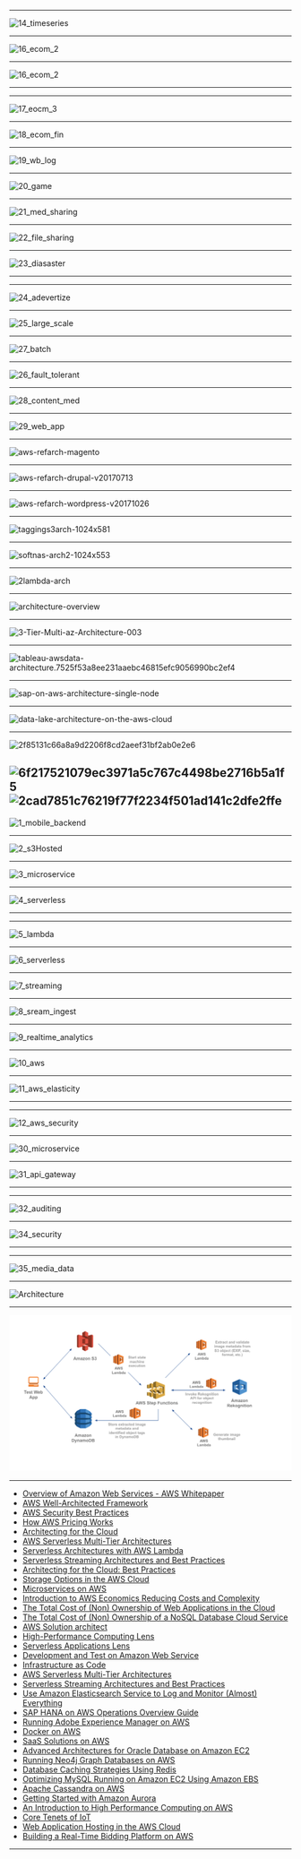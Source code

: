 

--------
![14_timeseries](https://github.com/gopala-kr/a-week-in-wild-ai/blob/master/10-ai-in-enterprise-services/aws/14_timeseries.JPG)

--------
![16_ecom_2](https://github.com/gopala-kr/a-week-in-wild-ai/blob/master/10-ai-in-enterprise-services/aws/15_e-com_1.JPG)

--------
![16_ecom_2](https://github.com/gopala-kr/a-week-in-wild-ai/blob/master/10-ai-in-enterprise-services/aws/16_ecom_2.JPG)

--------
--------
![17_eocm_3](https://github.com/gopala-kr/a-week-in-wild-ai/blob/master/10-ai-in-enterprise-services/aws/17_eocm_3.JPG)

--------
![18_ecom_fin](https://github.com/gopala-kr/a-week-in-wild-ai/blob/master/10-ai-in-enterprise-services/aws/18_ecom_fin.JPG)

--------
![19_wb_log](https://github.com/gopala-kr/a-week-in-wild-ai/blob/master/10-ai-in-enterprise-services/aws/19_wb_log.JPG)

--------
![20_game](https://github.com/gopala-kr/a-week-in-wild-ai/blob/master/10-ai-in-enterprise-services/aws/20_game.JPG)

--------
![21_med_sharing](https://github.com/gopala-kr/a-week-in-wild-ai/blob/master/10-ai-in-enterprise-services/aws/21_med_sharing.JPG)

--------
![22_file_sharing](https://github.com/gopala-kr/a-week-in-wild-ai/blob/master/10-ai-in-enterprise-services/aws/22_file_sharing.JPG)

--------
![23_diasaster](https://github.com/gopala-kr/a-week-in-wild-ai/blob/master/10-ai-in-enterprise-services/aws/23_diasaster.JPG)

--------

--------
![24_adevertize](https://github.com/gopala-kr/a-week-in-wild-ai/blob/master/10-ai-in-enterprise-services/aws/24_adevertize%20serving.JPG)

--------
![25_large_scale](https://github.com/gopala-kr/a-week-in-wild-ai/blob/master/10-ai-in-enterprise-services/aws/25_large_scale.JPG)

--------
![27_batch](https://github.com/gopala-kr/a-week-in-wild-ai/blob/master/10-ai-in-enterprise-services/aws/27_batch.JPG)

--------
![26_fault_tolerant](https://github.com/gopala-kr/a-week-in-wild-ai/blob/master/10-ai-in-enterprise-services/aws/26_fault_tolerant.JPG)

--------
![28_content_med](https://github.com/gopala-kr/a-week-in-wild-ai/blob/master/10-ai-in-enterprise-services/aws/28_content_med.JPG)

--------
![29_web_app](https://github.com/gopala-kr/a-week-in-wild-ai/blob/master/10-ai-in-enterprise-services/aws/29_web_app.JPG)

--------------

![aws-refarch-magento](https://github.com/amazon-archives/aws-refarch-magento/blob/master/images/aws-refarch-magento.png)

--------
![aws-refarch-drupal-v20170713](https://github.com/aws-samples/aws-refarch-drupal/blob/master/images/aws-refarch-drupal-v20170713.jpg)

--------
![aws-refarch-wordpress-v20171026](https://github.com/aws-samples/aws-refarch-wordpress/blob/master/images/aws-refarch-wordpress-v20171026.jpeg)

--------

![taggings3arch-1024x581](https://d2908q01vomqb2.cloudfront.net/fc074d501302eb2b93e2554793fcaf50b3bf7291/2018/08/22/taggings3arch-1024x581.png)

--------
![softnas-arch2-1024x553](https://d2908q01vomqb2.cloudfront.net/fc074d501302eb2b93e2554793fcaf50b3bf7291/2018/03/23/softnas-arch2-1024x553.png)

--------
![2lambda-arch](https://d2908q01vomqb2.cloudfront.net/fc074d501302eb2b93e2554793fcaf50b3bf7291/2018/03/09/2lambda-arch.png)

--------
![architecture-overview](https://d2908q01vomqb2.cloudfront.net/fc074d501302eb2b93e2554793fcaf50b3bf7291/2018/02/05/architecture-overview.jpg)

--------
![3-Tier-Multi-az-Architecture-003](https://d2908q01vomqb2.cloudfront.net/fc074d501302eb2b93e2554793fcaf50b3bf7291/2018/01/17/3-Tier-Multi-az-Architecture-003.png)

--------
![tableau-awsdata-architecture.7525f53a8ee231aaebc46815efc9056990bc2ef4](https://d1.awsstatic.com/partner-network/QuickStart/datasheets/tableau-awsdata-architecture.7525f53a8ee231aaebc46815efc9056990bc2ef4.png)

--------
![sap-on-aws-architecture-single-node](https://docs.aws.amazon.com/quickstart/latest/sap-hana/images/sap-on-aws-architecture-single-node.png)

--------
![data-lake-architecture-on-the-aws-cloud](https://d1.awsstatic.com/partner-network/QuickStart/datasheets/data-lake-architecture-on-the-aws-cloud.ee9db6cc87714d85925548062428fd99be390f0f.png)

--------
![2f85131c66a8a9d2206f8cd2aeef31bf2ab0e2e6](https://d1.awsstatic.com/partner-network/QuickStart/datasheets/informatica-data-lake-architecture-on-aws.2f85131c66a8a9d2206f8cd2aeef31bf2ab0e2e6.png)

![6f217521079ec3971a5c767c4498be2716b5a1f5](https://d1.awsstatic.com/partner-network/QuickStart/datasheets/informatica-edc-architecture-on-aws.6f217521079ec3971a5c767c4498be2716b5a1f5.png)
![2cad7851c76219f77f2234f501ad141c2dfe2ffe](https://d1.awsstatic.com/partner-network/QuickStart/datasheets/industrial-time-series-on-aws-architecture.2cad7851c76219f77f2234f501ad141c2dfe2ffe.png)
--------
![1_mobile_backend](https://github.com/gopala-kr/a-week-in-wild-ai/blob/master/10-ai-in-enterprise-services/aws/1_mobile_backend.JPG)

--------
![2_s3Hosted](https://github.com/gopala-kr/a-week-in-wild-ai/blob/master/10-ai-in-enterprise-services/aws/2_s3Hosted.JPG)

--------
![3_microservice](https://github.com/gopala-kr/a-week-in-wild-ai/blob/master/10-ai-in-enterprise-services/aws/3_microservice.JPG)

--------
![4_serverless](https://github.com/gopala-kr/a-week-in-wild-ai/blob/master/10-ai-in-enterprise-services/aws/4_serverless.JPG)

--------
--------
![5_lambda](https://github.com/gopala-kr/a-week-in-wild-ai/blob/master/10-ai-in-enterprise-services/aws/5_lambda.JPG)

--------
![6_serverless](https://github.com/gopala-kr/a-week-in-wild-ai/blob/master/10-ai-in-enterprise-services/aws/6_serverless.JPG)

--------
![7_streaming](https://github.com/gopala-kr/a-week-in-wild-ai/blob/master/10-ai-in-enterprise-services/aws/7_streaming.JPG)

--------
![8_sream_ingest](https://github.com/gopala-kr/a-week-in-wild-ai/blob/master/10-ai-in-enterprise-services/aws/8_sream_ingest.JPG)

--------
![9_realtime_analytics](https://github.com/gopala-kr/a-week-in-wild-ai/blob/master/10-ai-in-enterprise-services/aws/9_realtime_analytics.JPG)

--------
![10_aws](https://github.com/gopala-kr/a-week-in-wild-ai/blob/master/10-ai-in-enterprise-services/aws/10_aws.JPG)

--------
![11_aws_elasticity](https://github.com/gopala-kr/a-week-in-wild-ai/blob/master/10-ai-in-enterprise-services/aws/11_aws_elasticity.JPG)

--------

--------
![12_aws_security](https://github.com/gopala-kr/a-week-in-wild-ai/blob/master/10-ai-in-enterprise-services/aws/12_aws_security.JPG)


--------
![30_microservice](https://github.com/gopala-kr/a-week-in-wild-ai/blob/master/10-ai-in-enterprise-services/aws/30_microservice.JPG)

--------
![31_api_gateway](https://github.com/gopala-kr/a-week-in-wild-ai/blob/master/10-ai-in-enterprise-services/aws/31_api_gateway.JPG)

--------
--------
![32_auditing](https://github.com/gopala-kr/a-week-in-wild-ai/blob/master/10-ai-in-enterprise-services/aws/32_auditing.JPG)

--------
![34_security](https://github.com/gopala-kr/a-week-in-wild-ai/blob/master/10-ai-in-enterprise-services/aws/34_security.JPG)

--------
--------
![35_media_data](https://github.com/gopala-kr/a-week-in-wild-ai/blob/master/10-ai-in-enterprise-services/aws/35_media_data.JPG)

-------------

![Architecture](https://github.com/aws-samples/lambda-refarch-image-moderation-chatbot/blob/master/images/Architecture.png)

--------

![photo-processing-backend-diagram](https://raw.githubusercontent.com/aws-samples/lambda-refarch-imagerecognition/master/images/photo-processing-backend-diagram.png)

---------

- [Overview of Amazon Web Services - AWS Whitepaper](https://docs.aws.amazon.com/aws-technical-content/latest/aws-overview/aws-overview.pdf?icmpid=link_from_whitepapers_page)
- [AWS Well-Architected Framework](https://d1.awsstatic.com/whitepapers/architecture/AWS_Well-Architected_Framework.pdf)
- [AWS Security Best Practices](https://d1.awsstatic.com/whitepapers/Security/AWS_Security_Best_Practices.pdf)
- [How AWS Pricing Works](https://d1.awsstatic.com/whitepapers/aws_pricing_overview.pdf)
- [Architecting for the Cloud](https://d1.awsstatic.com/whitepapers/AWS_Cloud_Best_Practices.pdf)
- [AWS Serverless Multi-Tier
Architectures](https://d1.awsstatic.com/whitepapers/AWS_Serverless_Multi-Tier_Architectures.pdf)
- [Serverless Architectures
with AWS Lambda](https://d1.awsstatic.com/whitepapers/serverless-architectures-with-aws-lambda.pdf)
- [Serverless Streaming
Architectures and Best
Practices](https://d1.awsstatic.com/whitepapers/Serverless_Streaming_Architecture_Best_Practices.pdf)
- [Architecting for the Cloud: Best Practices](https://media.amazonwebservices.com/AWS_Cloud_Best_Practices.pdf)
- [Storage Options in the AWS Cloud](https://d1.awsstatic.com/whitepapers/Storage/aws-storage-options.pdf)
- [Microservices on AWS](https://d0.awsstatic.com/whitepapers/microservices-on-aws.pdf)
- [Introduction to AWS Economics
Reducing Costs and Complexity](https://d1.awsstatic.com/whitepapers/introduction-to-aws-cloud-economics-final.pdf)
- [The Total Cost of (Non) Ownership of
Web Applications in the Cloud](https://d1.awsstatic.com/whitepapers/aws-tco-web-applications.pdf)
- [The Total Cost of (Non) Ownership
of a NoSQL Database Cloud Service](https://d1.awsstatic.com/whitepapers/aws-tco-dynamodb.pdf)
- [AWS Solution architect](https://awspro.academy/wp-content/uploads/2016/06/Associate-Solution-Architect-Study-Guide.pdf)
- [High-Performance Computing
Lens](https://d1.awsstatic.com/whitepapers/architecture/AWS-HPC-Lens.pdf)
- [Serverless Applications Lens](https://d1.awsstatic.com/whitepapers/architecture/AWS-Serverless-Applications-Lens.pdf)
- [Development and Test on Amazon Web Service](https://d1.awsstatic.com/whitepapers/aws-development-test-environments.pdf)
- [Infrastructure as Code](https://d1.awsstatic.com/whitepapers/DevOps/infrastructure-as-code.pdf)
- [AWS Serverless Multi-Tier
Architectures](https://d1.awsstatic.com/whitepapers/AWS_Serverless_Multi-Tier_Architectures.pdf)
- [Serverless Streaming
Architectures and Best
Practices](https://d1.awsstatic.com/whitepapers/Serverless_Streaming_Architecture_Best_Practices.pdf)
- [Use Amazon Elasticsearch
Service to Log and Monitor
(Almost) Everything](https://d1.awsstatic.com/whitepapers/whitepaper-use-amazon-elasticsearch-to-log-and-monitor-almost-everything.pdf)
- [SAP HANA on AWS
Operations Overview Guide](https://d1.awsstatic.com/enterprise-marketing/SAP/SAP_HANA_on_AWS_Implementation_and_Operations_Guide.pdf)
- [Running Adobe Experience
Manager on AWS](https://d1.awsstatic.com/whitepapers/Adobe%20AEM%20on%20AWS.pdf)
- [Docker on AWS](https://d1.awsstatic.com/whitepapers/docker-on-aws.pdf)
- [SaaS Solutions on AWS ](https://d1.awsstatic.com/whitepapers/saas-solutions-on-aws-final.pdf)
- [Advanced Architectures for
Oracle Database on
Amazon EC2](https://d1.awsstatic.com/enterprise-marketing/Oracle/AWSAdvancedArchitecturesforOracleDBonEC2.pdf)
- [Running Neo4j Graph
Databases on AWS](https://d1.awsstatic.com/whitepapers/Database/neo4j-graph-databases-aws.pdf)
- [Database Caching Strategies
Using Redis
](https://d1.awsstatic.com/whitepapers/Database/database-caching-strategies-using-redis.pdf)
- [Optimizing MySQL Running
on Amazon EC2 Using
Amazon EBS](https://d1.awsstatic.com/whitepapers/Database/optimizing-mysql-running-on-amazon-ec2-using-amazon-ebs.pdf)
- [Apache Cassandra on AWS](https://d1.awsstatic.com/whitepapers/Cassandra_on_AWS.pdf)
- [Getting Started with Amazon Aurora](https://d1.awsstatic.com/whitepapers/getting-started-with-amazon-aurora.pdf)
- [An Introduction to High Performance
Computing on AWS](https://d1.awsstatic.com/whitepapers/Intro_to_HPC_on_AWS.pdf)
- [Core Tenets of IoT](https://d1.awsstatic.com/whitepapers/core-tenets-of-iot1.pdf)
- [Web Application Hosting in
the AWS Cloud](https://d1.awsstatic.com/whitepapers/aws-web-hosting-best-practices.pdf)
- [Building a Real-Time Bidding
Platform on AWS](https://d1.awsstatic.com/whitepapers/Building_a_Real_Time_Bidding_Platform_on_AWS_v1_Final.pdf)


---------------
